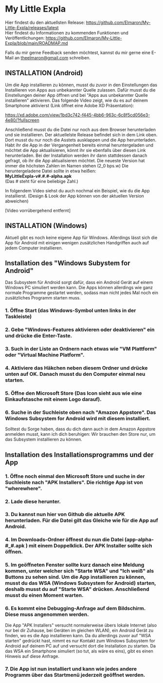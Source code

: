 # My Little Expla

Hier findest du den aktuellsten Release: https://github.com/Elmaron/My-Little-Expla/releases/latest  
Hier findest du Informationen zu kommenden Funktionen und Veröffentlichungen: https://github.com/Elmaron/My-Little-Expla/blob/main/ROADMAP.md

Falls du mir gerne Feedback senden möchtest, kannst du mir gerne eine E-Mail an theelmaron@gmail.com schreiben.

## INSTALLATION (Android)
Um die App installieren zu können, musst du zuvor in den Einstellungen das Installieren von Apps aus unbekannter Quelle zulassen. Dafür musst du die Einstellungen deiner App öffnen und bei "Apps aus unbekannter Quelle installieren" aktivieren. Das folgende Video zeigt, wie du es auf deinem Smartphone aktivierst (Link öffnet eine Adobe XD Präsentation):  

https://xd.adobe.com/view/1bd3c742-f445-4bb6-963c-6c8f5cd056e3-4e80/?fullscreen

Anschließend musst du die Datei nur noch aus dem Browser herunterladen und sie installieren. Der aktuellelste Release befindet sich in dem Link oben. Dort musst du nur noch die Asstets ausklappen und die App herunterladen. Habt ihr die App in der Vergangenheit bereits einmal heruntergeladen und möchtet die App aktualisieren, könnt ihr sie ebenfalls über diesen Link herunterladen. Bei der Installation werden ihr dann stattdessen danach gefragt, ob ihr die App aktualisieren möchtet. Die neueste Version hat immer die höchsten Zahlen im Namen stehen (2_0 bps.w) Die heruntergeladene Datei sollte in etwa heißen:  
__MyLittleExpla-v#.#.#-alpha.apk__  
(Das # steht für eine beliebige Zahl.)

In folgendem Video siehst du auch nochmal ein Beispiel, wie du die App installierst. (Design & Look der App können von der aktuellen Version abweichen)

[Video vorrübergehend entfernt]

## INSTALLATION (Windows)
Aktuell gibt es noch keine eigene App für Windows. Allerdings lässt sich die App für Android mit einigen wenigen zusätzlichen Handgriffen auch auf jedem Computer installieren.
## Installation des "Windows Subystem for Android"
Das Subsystem für Android sorgt dafür, dass ein Android Gerät auf einem Windows PC simuliert werden kann. Die Apps können allerdings wie ganz normale Programme gestartet werden, sodass man nicht jedes Mal noch ein zusätzliches Programm starten muss.
### 1. Öffne Start (das Windows-Symbol unten links in der Taskleiste)
### 2. Gebe "Windows-Features aktivieren oder deaktivieren" ein und drücke die Enter-Taste.
### 3. Such in der Liste an Ordnern nach etwas wie "VM Plattform" oder "Virtual Machine Platform".
### 4. Aktiviere das Häkchen neben diesem Ordner und drücke unten auf OK. Danach musst du den Computer einmal neu starten.
### 5. Öffne den Microsoft Store (Das Icon sieht aus wie eine Einkaufstasche mit einem Logo darauf).
### 6. Suche in der Suchleiste oben nach "Amazon Appstore". Das Windows Subsystem for Android wird mit diesem installiert.  
Solltest du Sorge haben, dass du dich dann auch in dem Amazon Appstore anmelden musst, kann ich dich beruhigen: Wir brauchen den Store nur, um das Subsystem installieren zu können.

## Installation des Installationsprogramms und der App
### 1. Öffne noch einmal den Microsoft Store und suche in der Suchleiste nach "APK Installers". Die richtige App ist von "wherewhere".
### 2. Lade diese herunter.
### 3. Du kannst nun hier von Github die aktuelle APK herunterladen. Für die Datei gilt das Gleiche wie für die App auf Android.
### 4. Im Downloads-Ordner öffnest du nun die Datei (__app-alpha-#_#.apk__  ) mit einem Doppelklick. Der APK Installer sollte sich öffnen. 
### 5. Im geöffneten Fenster sollte kurz danach eine Meldung kommen, unter welcher sich "Starte WSA" und "Ich weiß" als Buttons zu sehen sind. Um die App installieren zu können, musst du das WSA (Windows Subsystem for Android) starten, deshalb musst du auf "Starte WSA" drücken. Anschließend musst du einen Moment warten.
### 6. Es kommt eine Debugging-Anfrage auf dem Bildschirm. Diese muss angenommen werden.  
Die App "APK Installers" versucht normalerweise übers lokale Internet (also nur bei dir Zuhause, bei Geräten im gleichen WLAN), ein Android Gerät zu finden, wo es die App installieren kann. Da du allerdings zuvor auf "WSA starten" gedrückt hast, nimmt es nur Kontakt zum Windows Subsystem for Android auf deinem PC auf und versucht dort die Installation zu starten. Da das WSA ein Smartphone simuliert (so tut, als wäre es eins), gibt es einen Hinweis auf diese Anfrage. 
### 7. Die App ist nun installiert und kann wie jedes andere Programm über das Startmenü jederzeit geöffnet werden.

